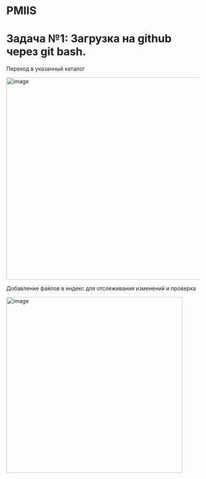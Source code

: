 # PMIIS
# Задача №1: Загрузка на github через git bash.

Переход в указанный каталог

<img width="528" alt="image" src="https://github.com/user-attachments/assets/2b9daec5-ae97-4dbe-b098-163e4fbc2b62">

Добавление файлов в индекс для отслеживания изменений и проверка

<img width="459" alt="image" src="https://github.com/user-attachments/assets/a311ae5a-4102-47c0-935f-78a27391e107">
